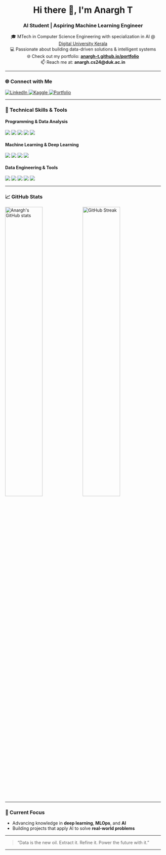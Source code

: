 <h1 align="center">Hi there 👋, I'm Anargh T</h1>
<h3 align="center">AI Student | Aspiring Machine Learning Engineer</h3>

<p align="center">
🎓 MTech in Computer Science Engineering with specialization in AI @ <a href="https://duk.ac.in/" target="_blank">Digital University Kerala</a>  
<br>
💻 Passionate about building data-driven solutions & intelligent systems  
<br>
🌐 Check out my portfolio: <a href="https://anargh-t.github.io/portfolio/" target="_blank"><strong>anargh-t.github.io/portfolio</strong></a>  
<br>
📫 Reach me at: <strong>anargh.cs24@duk.ac.in</strong>
</p>

---

### 🌐 Connect with Me

<p align="left">
  <a href="https://www.linkedin.com/in/anarght/" target="_blank">
    <img src="https://img.shields.io/badge/LinkedIn-blue?style=for-the-badge&logo=linkedin&logoColor=white" alt="LinkedIn"/>
  </a>
  <a href="https://www.kaggle.com/anarght" target="_blank">
    <img src="https://img.shields.io/badge/Kaggle-20BEFF?style=for-the-badge&logo=kaggle&logoColor=white" alt="Kaggle"/>
  </a>
  <a href="https://anargh-t.github.io/portfolio/" target="_blank">
    <img src="https://img.shields.io/badge/Portfolio-000000?style=for-the-badge&logo=githubpages&logoColor=white" alt="Portfolio"/>
  </a>
</p>

---

### 🧠 Technical Skills & Tools

#### Programming & Data Analysis
<p>
  <img src="https://img.shields.io/badge/Python-3776AB?style=flat&logo=python&logoColor=white" />
  <img src="https://img.shields.io/badge/Pandas-150458?style=flat&logo=pandas&logoColor=white" />
  <img src="https://img.shields.io/badge/Numpy-013243?style=flat&logo=numpy&logoColor=white" />
  <img src="https://img.shields.io/badge/Matplotlib-007ACC?style=flat&logo=plotly&logoColor=white" />
  <img src="https://img.shields.io/badge/Seaborn-3D3D3D?style=flat&logo=python&logoColor=white" />
</p>

#### Machine Learning & Deep Learning
<p>
  <img src="https://img.shields.io/badge/Scikit--learn-F7931E?style=flat&logo=scikit-learn&logoColor=white" />
  <img src="https://img.shields.io/badge/TensorFlow-FF6F00?style=flat&logo=tensorflow&logoColor=white" />
  <img src="https://img.shields.io/badge/PyTorch-EE4C2C?style=flat&logo=pytorch&logoColor=white" />
  <img src="https://img.shields.io/badge/OpenCV-5C3EE8?style=flat&logo=opencv&logoColor=white" />
</p>

#### Data Engineering & Tools
<p>
  <img src="https://img.shields.io/badge/SQL-4479A1?style=flat&logo=mysql&logoColor=white" />
  <img src="https://img.shields.io/badge/Hadoop-66CCFF?style=flat&logo=apache-hadoop&logoColor=black" />
  <img src="https://img.shields.io/badge/Hive-FDEE21?style=flat&logo=apache-hive&logoColor=black" />
  <img src="https://img.shields.io/badge/Linux-FCC624?style=flat&logo=linux&logoColor=black" />
  <img src="https://img.shields.io/badge/MATLAB-0076A8?style=flat&logo=Mathworks&logoColor=white" />
</p>

---

### 📈 GitHub Stats
<p align="left">
  <img src="https://github-readme-stats.vercel.app/api?username=anarght&show_icons=true&theme=tokyonight" alt="Anargh's GitHub stats" width="49%"/>
  <img src="https://github-readme-streak-stats.herokuapp.com/?user=anarght&theme=tokyonight" alt="GitHub Streak" width="49%"/>
</p>

---

### 🚀 Current Focus
- Advancing knowledge in **deep learning**, **MLOps**, and **AI**
- Building projects that apply AI to solve **real-world problems**

---

> “Data is the new oil. Extract it. Refine it. Power the future with it.”

---
